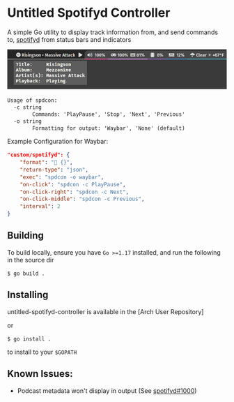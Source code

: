 # Untitled Spotifyd Controller
A simple Go utility to display track information from, and send commands to, [spotifyd](https://github.com/Spotifyd/spotifyd) from status bars and indicators

![spdcon running in Waybar in Sway](docs/spdcon_waybar.png)

```
Usage of spdcon:
  -c string
        Commands: 'PlayPause', 'Stop', 'Next', 'Previous'
  -o string
        Formatting for output: 'Waybar', 'None' (default)
```

Example Configuration for Waybar:
```json
"custom/spotifyd": {
    "format": " {}",
    "return-type": "json",
    "exec": "spdcon -o waybar",
    "on-click": "spdcon -c PlayPause",
    "on-click-right": "spdcon -c Next",
    "on-click-middle": "spdcon -c Previous",
    "interval": 2
}
```

## Building

To build locally, ensure you have `Go >=1.17` installed, and run the following in the source dir

```
$ go build . 
```

## Installing

untitled-spotifyd-controller is available in the [Arch User Repository]

or 

```
$ go install .
```

to install to your `$GOPATH`

## Known Issues:
* Podcast metadata won't display in output (See [spotifyd#1000](https://github.com/Spotifyd/spotifyd/issues/1000))
